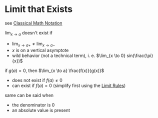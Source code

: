 # Limit that Exists

see [Classical Math Notation](Classical%20Math%20Notation%20eb53679093ce497baa118d7bfde14d6c.md)

$\lim_{x \to a}$ doesn't exist if

- $\lim_{x \to a+} \ne \lim_{x \to a-}$
- $x$ is on a vertical asymptote
- wild behavior (not a technical term), i. e. $\lim_{x \to 0} sin(\frac{\pi}{x})$

if $g(a) = 0$, then $\lim_{x \to a} \frac{f(x)}{g(x)}$

- does not exist if $f(a) \ne 0$
- can exist if $f(a) = 0$ (simplify first using the [Limit Rules](Limit%20Rules%20c295bd3b2c56490482b7786a01f0cc78.md))

same can be said when

- the denominator is $0$
- an absolute value is present